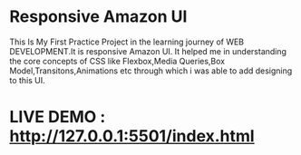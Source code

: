 # Responsive Amazon UI
This Is My First Practice Project in the learning journey of WEB DEVELOPMENT.It is responsive Amazon UI.
It helped me in understanding the core concepts of CSS like Flexbox,Media Queries,Box Model,Transitons,Animations etc through which i was able to add designing to this UI.
# LIVE DEMO : http://127.0.0.1:5501/index.html

